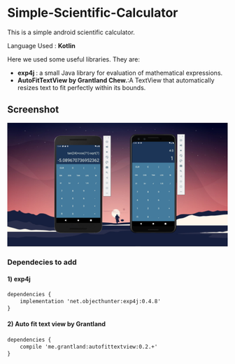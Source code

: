 # Simple-Scientific-Calculator
This is a simple android scientific calculator. 

Language Used : <strong> Kotlin </strong> 

Here we used some useful libraries. They are: 
<ul>
<li> <strong>exp4j </strong>: a small Java library for evaluation of mathematical expressions. </li>
<li> <strong>AutoFitTextView by Grantland Chew.</strong>:A TextView that automatically resizes text to fit perfectly within its bounds. </li>
</ul>
<h2> Screenshot</h2>

![](images/Screenshot%20(250).png)

<h3>Dependecies to add</h3>

<h4>1) exp4j</h4>

```
dependencies {
    implementation 'net.objecthunter:exp4j:0.4.8'
}
```

<h4>2) Auto fit text view by Grantland</h4>

```
dependencies {
    compile 'me.grantland:autofittextview:0.2.+'
}
```
